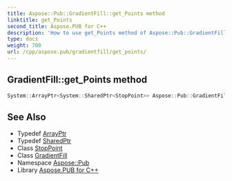 ```yaml
---
title: Aspose::Pub::GradientFill::get_Points method
linktitle: get_Points
second_title: Aspose.PUB for C++
description: 'How to use get_Points method of Aspose::Pub::GradientFill class in C++.'
type: docs
weight: 700
url: /cpp/aspose.pub/gradientfill/get_points/
---
```

## GradientFill::get_Points method




```cpp
System::ArrayPtr<System::SharedPtr<StopPoint>> Aspose::Pub::GradientFill::get_Points()
```

## See Also

* Typedef [ArrayPtr](../../../system/arrayptr/)
* Typedef [SharedPtr](../../../system/sharedptr/)
* Class [StopPoint](../../stoppoint/)
* Class [GradientFill](../)
* Namespace [Aspose::Pub](../../)
* Library [Aspose.PUB for C++](../../../)
